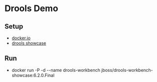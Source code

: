 # Drools Demo

## Setup

* [docker.io](https://www.docker.com/)
* [drools showcase](https://hub.docker.com/r/jboss/drools-workbench-showcase/)

## Run
* docker run -P -d --name drools-workbench jboss/drools-workbench-showcase:6.2.0.Final
